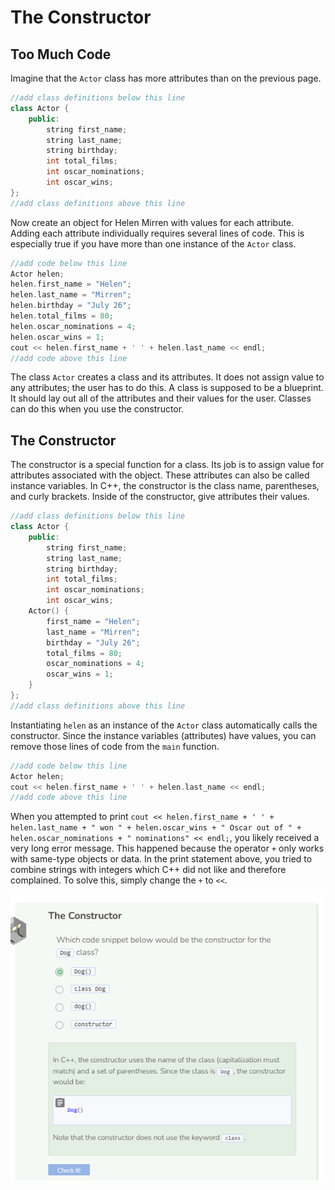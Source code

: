 # The Constructor
## Too Much Code
Imagine that the `Actor` class has more attributes than on the previous page.
```cpp
//add class definitions below this line
class Actor {
    public:
        string first_name;
        string last_name;
        string birthday;
        int total_films;
        int oscar_nominations;
        int oscar_wins;
};
//add class definitions above this line
```

Now create an object for Helen Mirren with values for each attribute. Adding each attribute individually requires several lines of code. This is especially true if you have more than one instance of the `Actor` class.

```cpp
//add code below this line
Actor helen;
helen.first_name = "Helen";
helen.last_name = "Mirren";
helen.birthday = "July 26";
helen.total_films = 80;
helen.oscar_nominations = 4;
helen.oscar_wins = 1;
cout << helen.first_name + ' ' + helen.last_name << endl;
//add code above this line
```

The class `Actor` creates a class and its attributes. It does not assign value to any attributes; the user has to do this. A class is supposed to be a blueprint. It should lay out all of the attributes and their values for the user. Classes can do this when you use the constructor.

## The Constructor
The constructor is a special function for a class. Its job is to assign value for attributes associated with the object. These attributes can also be called instance variables. In C++, the constructor is the class name, parentheses, and curly brackets. Inside of the constructor, give attributes their values.

```cpp
//add class definitions below this line
class Actor {
    public:
        string first_name;
        string last_name;
        string birthday;
        int total_films;
        int oscar_nominations;
        int oscar_wins;
    Actor() {
        first_name = "Helen";
        last_name = "Mirren";
        birthday = "July 26";
        total_films = 80;
        oscar_nominations = 4;
        oscar_wins = 1;
    }
};
//add class definitions above this line
```

Instantiating `helen` as an instance of the `Actor` class automatically calls the constructor. Since the instance variables (attributes) have values, you can remove those lines of code from the `main` function.

```cpp
//add code below this line
Actor helen;
cout << helen.first_name + ' ' + helen.last_name << endl;
//add code above this line
```

When you attempted to print `cout << helen.first_name + ' ' + helen.last_name + " won " + helen.oscar_wins + " Oscar out of " + helen.oscar_nominations + " nominations" << endl;`, you likely received a very long error message. This happened because the operator `+` only works with same-type objects or data. In the print statement above, you tried to combine strings with integers which C++ did not like and therefore complained. To solve this, simply change the `+` to `<<`.

![Question 3](_assets/Q3.png)
